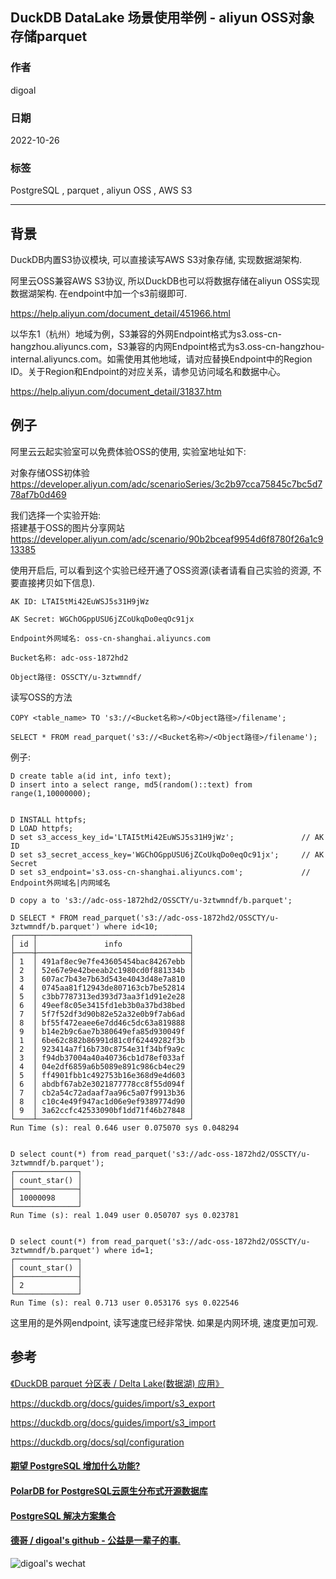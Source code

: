 ## DuckDB DataLake 场景使用举例 - aliyun OSS对象存储parquet     
                                
### 作者                                
digoal                                
                                
### 日期                                
2022-10-26                               
                                
### 标签                                
PostgreSQL , parquet , aliyun OSS , AWS S3  
                                
----                                
                                
## 背景   
DuckDB内置S3协议模块, 可以直接读写AWS S3对象存储, 实现数据湖架构.  
  
阿里云OSS兼容AWS S3协议, 所以DuckDB也可以将数据存储在aliyun OSS实现数据湖架构. 在endpoint中加一个s3前缀即可.     
  
https://help.aliyun.com/document_detail/451966.html  
  
以华东1（杭州）地域为例，S3兼容的外网Endpoint格式为s3.oss-cn-hangzhou.aliyuncs.com，S3兼容的内网Endpoint格式为s3.oss-cn-hangzhou-internal.aliyuncs.com。如需使用其他地域，请对应替换Endpoint中的Region ID。关于Region和Endpoint的对应关系，请参见访问域名和数据中心。  
  
https://help.aliyun.com/document_detail/31837.htm  
  
## 例子  
阿里云云起实验室可以免费体验OSS的使用, 实验室地址如下:  
  
对象存储OSS初体验   
https://developer.aliyun.com/adc/scenarioSeries/3c2b97cca75845c7bc5d778af7b0d469  
  
我们选择一个实验开始:   
搭建基于OSS的图片分享网站   
https://developer.aliyun.com/adc/scenario/90b2bceaf9954d6f8780f26a1c913385   
  
使用开启后, 可以看到这个实验已经开通了OSS资源(读者请看自己实验的资源, 不要直接拷贝如下信息).   
  
```  
AK ID: LTAI5tMi42EuWSJ5s31H9jWz  
  
AK Secret: WGChOGppUSU6jZCoUkqDo0eqOc91jx  
  
Endpoint外网域名: oss-cn-shanghai.aliyuncs.com  
  
Bucket名称: adc-oss-1872hd2  
  
Object路径: OSSCTY/u-3ztwmndf/  
```  
  
读写OSS的方法  
  
```  
COPY <table_name> TO 's3://<Bucket名称>/<Object路径>/filename';  
  
SELECT * FROM read_parquet('s3://<Bucket名称>/<Object路径>/filename');  
```  
  
例子:    
  
```  
D create table a(id int, info text);  
D insert into a select range, md5(random()::text) from range(1,10000000);  
  
  
D INSTALL httpfs;  
D LOAD httpfs;  
D set s3_access_key_id='LTAI5tMi42EuWSJ5s31H9jWz';               // AK ID  
D set s3_secret_access_key='WGChOGppUSU6jZCoUkqDo0eqOc91jx';     // AK Secret  
D set s3_endpoint='s3.oss-cn-shanghai.aliyuncs.com';             // Endpoint外网域名|内网域名    
  
D copy a to 's3://adc-oss-1872hd2/OSSCTY/u-3ztwmndf/b.parquet';        
  
D SELECT * FROM read_parquet('s3://adc-oss-1872hd2/OSSCTY/u-3ztwmndf/b.parquet') where id<10;   
┌────┬──────────────────────────────────┐  
│ id │               info               │  
├────┼──────────────────────────────────┤  
│ 1  │ 491af8ec9e7fe43605454bac84267ebb │  
│ 2  │ 52e67e9e42beeab2c1980cd0f881334b │  
│ 3  │ 607ac7b43e7b63d543e4043d48e7a810 │  
│ 4  │ 0745aa81f12943de807163cb7be52814 │  
│ 5  │ c3bb7787313ed393d73aa3f1d91e2e28 │  
│ 6  │ 49eef8c05e3415fd1eb3b0a37bd38bed │  
│ 7  │ 5f7f52df3d90b82e52a32e0b9f7ab6ad │  
│ 8  │ bf55f472eaee6e7dd46c5dc63a819888 │  
│ 9  │ b14e2b9c6ae7b380649efa85d930049f │  
│ 1  │ 6be62c882b86991d81c0f62449282f3b │  
│ 2  │ 923414a7f16b730c8754e31f34bf9a9c │  
│ 3  │ f94db37004a40a40736cb1d78ef033af │  
│ 4  │ 04e2df6859a6b5089e891c986cb4ec29 │  
│ 5  │ ff4901fbb1c492753b16e368d9e4d603 │  
│ 6  │ abdbf67ab2e3021877778cc8f55d094f │  
│ 7  │ cb2a54c72adaaf7aa96c5a07f9913b36 │  
│ 8  │ c10c4e49f947ac1d06e9ef9389774d90 │  
│ 9  │ 3a62ccfc42533090bf1dd71f46b27848 │  
└────┴──────────────────────────────────┘  
Run Time (s): real 0.646 user 0.075070 sys 0.048294  
  
  
D select count(*) from read_parquet('s3://adc-oss-1872hd2/OSSCTY/u-3ztwmndf/b.parquet');     
┌──────────────┐  
│ count_star() │  
├──────────────┤  
│ 10000098     │  
└──────────────┘  
Run Time (s): real 1.049 user 0.050707 sys 0.023781  
  
  
D select count(*) from read_parquet('s3://adc-oss-1872hd2/OSSCTY/u-3ztwmndf/b.parquet') where id=1;     
┌──────────────┐  
│ count_star() │  
├──────────────┤  
│ 2            │  
└──────────────┘  
Run Time (s): real 0.713 user 0.053176 sys 0.022546  
```  
  
这里用的是外网endpoint, 读写速度已经非常快. 如果是内网环境, 速度更加可观.     
    
## 参考
[《DuckDB parquet 分区表 / Delta Lake(数据湖) 应用》](../202209/20220905_01.md)  
  
https://duckdb.org/docs/guides/import/s3_export  
  
https://duckdb.org/docs/guides/import/s3_import  
  
https://duckdb.org/docs/sql/configuration  
  
  
#### [期望 PostgreSQL 增加什么功能?](https://github.com/digoal/blog/issues/76 "269ac3d1c492e938c0191101c7238216")
  
  
#### [PolarDB for PostgreSQL云原生分布式开源数据库](https://github.com/ApsaraDB/PolarDB-for-PostgreSQL "57258f76c37864c6e6d23383d05714ea")
  
  
#### [PostgreSQL 解决方案集合](https://yq.aliyun.com/topic/118 "40cff096e9ed7122c512b35d8561d9c8")
  
  
#### [德哥 / digoal's github - 公益是一辈子的事.](https://github.com/digoal/blog/blob/master/README.md "22709685feb7cab07d30f30387f0a9ae")
  
  
![digoal's wechat](../pic/digoal_weixin.jpg "f7ad92eeba24523fd47a6e1a0e691b59")
  
